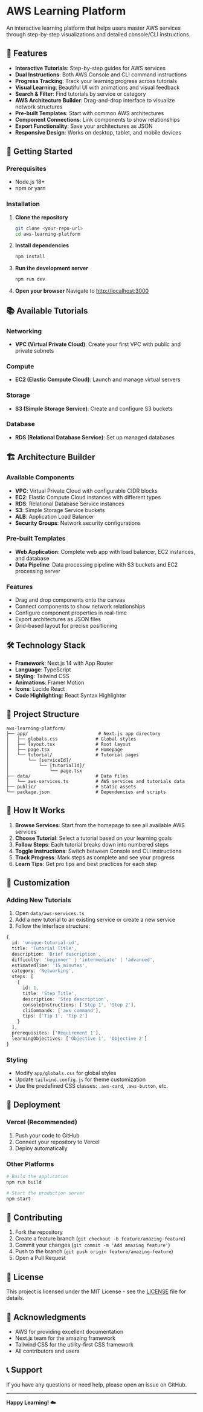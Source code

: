 # AWS Learning Platform

An interactive learning platform that helps users master AWS services through step-by-step visualizations and detailed console/CLI instructions.

## 🌟 Features

- **Interactive Tutorials**: Step-by-step guides for AWS services
- **Dual Instructions**: Both AWS Console and CLI command instructions
- **Progress Tracking**: Track your learning progress across tutorials
- **Visual Learning**: Beautiful UI with animations and visual feedback
- **Search & Filter**: Find tutorials by service or category
- **AWS Architecture Builder**: Drag-and-drop interface to visualize network structures
- **Pre-built Templates**: Start with common AWS architectures
- **Component Connections**: Link components to show relationships
- **Export Functionality**: Save your architectures as JSON
- **Responsive Design**: Works on desktop, tablet, and mobile devices

## 🚀 Getting Started

### Prerequisites

- Node.js 18+ 
- npm or yarn

### Installation

1. **Clone the repository**
   ```bash
   git clone <your-repo-url>
   cd aws-learning-platform
   ```

2. **Install dependencies**
   ```bash
   npm install
   ```

3. **Run the development server**
   ```bash
   npm run dev
   ```

4. **Open your browser**
   Navigate to [http://localhost:3000](http://localhost:3000)

## 📚 Available Tutorials

### Networking
- **VPC (Virtual Private Cloud)**: Create your first VPC with public and private subnets

### Compute
- **EC2 (Elastic Compute Cloud)**: Launch and manage virtual servers

### Storage
- **S3 (Simple Storage Service)**: Create and configure S3 buckets

### Database
- **RDS (Relational Database Service)**: Set up managed databases

## 🏗️ Architecture Builder

### Available Components
- **VPC**: Virtual Private Cloud with configurable CIDR blocks
- **EC2**: Elastic Compute Cloud instances with different types
- **RDS**: Relational Database Service instances
- **S3**: Simple Storage Service buckets
- **ALB**: Application Load Balancer
- **Security Groups**: Network security configurations

### Pre-built Templates
- **Web Application**: Complete web app with load balancer, EC2 instances, and database
- **Data Pipeline**: Data processing pipeline with S3 buckets and EC2 processing server

### Features
- Drag and drop components onto the canvas
- Connect components to show network relationships
- Configure component properties in real-time
- Export architectures as JSON files
- Grid-based layout for precise positioning

## 🛠️ Technology Stack

- **Framework**: Next.js 14 with App Router
- **Language**: TypeScript
- **Styling**: Tailwind CSS
- **Animations**: Framer Motion
- **Icons**: Lucide React
- **Code Highlighting**: React Syntax Highlighter

## 📁 Project Structure

```
aws-learning-platform/
├── app/                          # Next.js app directory
│   ├── globals.css              # Global styles
│   ├── layout.tsx               # Root layout
│   ├── page.tsx                 # Homepage
│   └── tutorial/                # Tutorial pages
│       └── [serviceId]/
│           └── [tutorialId]/
│               └── page.tsx
├── data/                        # Data files
│   └── aws-services.ts          # AWS services and tutorials data
├── public/                      # Static assets
└── package.json                 # Dependencies and scripts
```

## 🎯 How It Works

1. **Browse Services**: Start from the homepage to see all available AWS services
2. **Choose Tutorial**: Select a tutorial based on your learning goals
3. **Follow Steps**: Each tutorial breaks down into numbered steps
4. **Toggle Instructions**: Switch between Console and CLI instructions
5. **Track Progress**: Mark steps as complete and see your progress
6. **Learn Tips**: Get pro tips and best practices for each step

## 🔧 Customization

### Adding New Tutorials

1. Open `data/aws-services.ts`
2. Add a new tutorial to an existing service or create a new service
3. Follow the interface structure:

```typescript
{
  id: 'unique-tutorial-id',
  title: 'Tutorial Title',
  description: 'Brief description',
  difficulty: 'beginner' | 'intermediate' | 'advanced',
  estimatedTime: '15 minutes',
  category: 'Networking',
  steps: [
    {
      id: 1,
      title: 'Step Title',
      description: 'Step description',
      consoleInstructions: ['Step 1', 'Step 2'],
      cliCommands: ['aws command'],
      tips: ['Tip 1', 'Tip 2']
    }
  ],
  prerequisites: ['Requirement 1'],
  learningObjectives: ['Objective 1', 'Objective 2']
}
```

### Styling

- Modify `app/globals.css` for global styles
- Update `tailwind.config.js` for theme customization
- Use the predefined CSS classes: `.aws-card`, `.aws-button`, etc.

## 🚀 Deployment

### Vercel (Recommended)

1. Push your code to GitHub
2. Connect your repository to Vercel
3. Deploy automatically

### Other Platforms

```bash
# Build the application
npm run build

# Start the production server
npm start
```

## 🤝 Contributing

1. Fork the repository
2. Create a feature branch (`git checkout -b feature/amazing-feature`)
3. Commit your changes (`git commit -m 'Add amazing feature'`)
4. Push to the branch (`git push origin feature/amazing-feature`)
5. Open a Pull Request

## 📝 License

This project is licensed under the MIT License - see the [LICENSE](LICENSE) file for details.

## 🙏 Acknowledgments

- AWS for providing excellent documentation
- Next.js team for the amazing framework
- Tailwind CSS for the utility-first CSS framework
- All contributors and users

## 📞 Support

If you have any questions or need help, please open an issue on GitHub.

---

**Happy Learning! ☁️** 